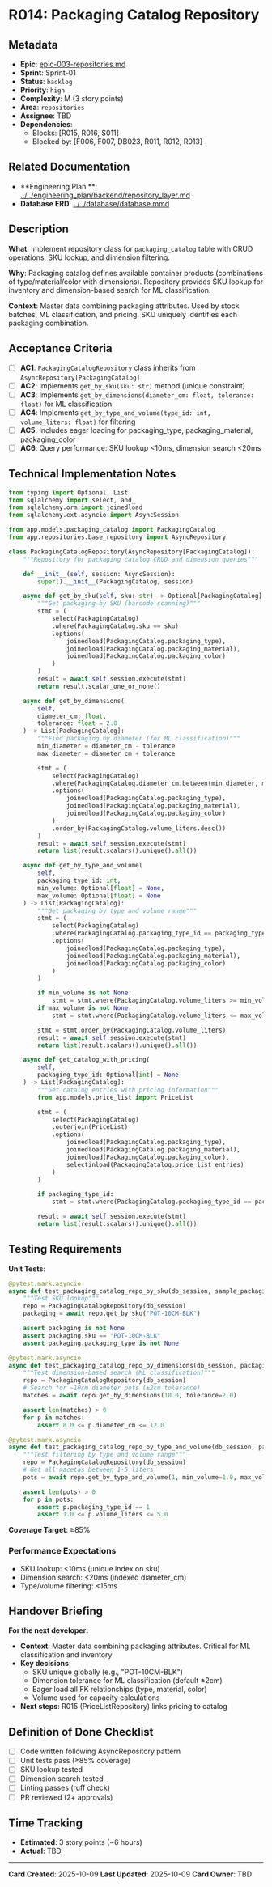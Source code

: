 # R014: Packaging Catalog Repository

## Metadata

- **Epic**: [epic-003-repositories.md](../../02_epics/epic-003-repositories.md)
- **Sprint**: Sprint-01
- **Status**: `backlog`
- **Priority**: `high`
- **Complexity**: M (3 story points)
- **Area**: `repositories`
- **Assignee**: TBD
- **Dependencies**:
    - Blocks: [R015, R016, S011]
    - Blocked by: [F006, F007, DB023, R011, R012, R013]

## Related Documentation

- **Engineering Plan
  **: [../../engineering_plan/backend/repository_layer.md](../../engineering_plan/backend/repository_layer.md)
- **Database ERD**: [../../database/database.mmd](../../database/database.mmd#L120-L130)

## Description

**What**: Implement repository class for `packaging_catalog` table with CRUD operations, SKU lookup,
and dimension filtering.

**Why**: Packaging catalog defines available container products (combinations of type/material/color
with dimensions). Repository provides SKU lookup for inventory and dimension-based search for ML
classification.

**Context**: Master data combining packaging attributes. Used by stock batches, ML classification,
and pricing. SKU uniquely identifies each packaging combination.

## Acceptance Criteria

- [ ] **AC1**: `PackagingCatalogRepository` class inherits from `AsyncRepository[PackagingCatalog]`
- [ ] **AC2**: Implements `get_by_sku(sku: str)` method (unique constraint)
- [ ] **AC3**: Implements `get_by_dimensions(diameter_cm: float, tolerance: float)` for ML
  classification
- [ ] **AC4**: Implements `get_by_type_and_volume(type_id: int, volume_liters: float)` for filtering
- [ ] **AC5**: Includes eager loading for packaging_type, packaging_material, packaging_color
- [ ] **AC6**: Query performance: SKU lookup <10ms, dimension search <20ms

## Technical Implementation Notes

```python
from typing import Optional, List
from sqlalchemy import select, and_
from sqlalchemy.orm import joinedload
from sqlalchemy.ext.asyncio import AsyncSession

from app.models.packaging_catalog import PackagingCatalog
from app.repositories.base_repository import AsyncRepository

class PackagingCatalogRepository(AsyncRepository[PackagingCatalog]):
    """Repository for packaging catalog CRUD and dimension queries"""

    def __init__(self, session: AsyncSession):
        super().__init__(PackagingCatalog, session)

    async def get_by_sku(self, sku: str) -> Optional[PackagingCatalog]:
        """Get packaging by SKU (barcode scanning)"""
        stmt = (
            select(PackagingCatalog)
            .where(PackagingCatalog.sku == sku)
            .options(
                joinedload(PackagingCatalog.packaging_type),
                joinedload(PackagingCatalog.packaging_material),
                joinedload(PackagingCatalog.packaging_color)
            )
        )
        result = await self.session.execute(stmt)
        return result.scalar_one_or_none()

    async def get_by_dimensions(
        self,
        diameter_cm: float,
        tolerance: float = 2.0
    ) -> List[PackagingCatalog]:
        """Find packaging by diameter (for ML classification)"""
        min_diameter = diameter_cm - tolerance
        max_diameter = diameter_cm + tolerance

        stmt = (
            select(PackagingCatalog)
            .where(PackagingCatalog.diameter_cm.between(min_diameter, max_diameter))
            .options(
                joinedload(PackagingCatalog.packaging_type),
                joinedload(PackagingCatalog.packaging_material),
                joinedload(PackagingCatalog.packaging_color)
            )
            .order_by(PackagingCatalog.volume_liters.desc())
        )
        result = await self.session.execute(stmt)
        return list(result.scalars().unique().all())

    async def get_by_type_and_volume(
        self,
        packaging_type_id: int,
        min_volume: Optional[float] = None,
        max_volume: Optional[float] = None
    ) -> List[PackagingCatalog]:
        """Get packaging by type and volume range"""
        stmt = (
            select(PackagingCatalog)
            .where(PackagingCatalog.packaging_type_id == packaging_type_id)
            .options(
                joinedload(PackagingCatalog.packaging_type),
                joinedload(PackagingCatalog.packaging_material),
                joinedload(PackagingCatalog.packaging_color)
            )
        )

        if min_volume is not None:
            stmt = stmt.where(PackagingCatalog.volume_liters >= min_volume)
        if max_volume is not None:
            stmt = stmt.where(PackagingCatalog.volume_liters <= max_volume)

        stmt = stmt.order_by(PackagingCatalog.volume_liters)
        result = await self.session.execute(stmt)
        return list(result.scalars().unique().all())

    async def get_catalog_with_pricing(
        self,
        packaging_type_id: Optional[int] = None
    ) -> List[PackagingCatalog]:
        """Get catalog entries with pricing information"""
        from app.models.price_list import PriceList

        stmt = (
            select(PackagingCatalog)
            .outerjoin(PriceList)
            .options(
                joinedload(PackagingCatalog.packaging_type),
                joinedload(PackagingCatalog.packaging_material),
                joinedload(PackagingCatalog.packaging_color),
                selectinload(PackagingCatalog.price_list_entries)
            )
        )

        if packaging_type_id:
            stmt = stmt.where(PackagingCatalog.packaging_type_id == packaging_type_id)

        result = await self.session.execute(stmt)
        return list(result.scalars().unique().all())
```

## Testing Requirements

**Unit Tests**:

```python
@pytest.mark.asyncio
async def test_packaging_catalog_repo_by_sku(db_session, sample_packaging):
    """Test SKU lookup"""
    repo = PackagingCatalogRepository(db_session)
    packaging = await repo.get_by_sku("POT-10CM-BLK")

    assert packaging is not None
    assert packaging.sku == "POT-10CM-BLK"
    assert packaging.packaging_type is not None

@pytest.mark.asyncio
async def test_packaging_catalog_repo_by_dimensions(db_session, packaging_items):
    """Test dimension-based search (ML classification)"""
    repo = PackagingCatalogRepository(db_session)
    # Search for ~10cm diameter pots (±2cm tolerance)
    matches = await repo.get_by_dimensions(10.0, tolerance=2.0)

    assert len(matches) > 0
    for p in matches:
        assert 8.0 <= p.diameter_cm <= 12.0

@pytest.mark.asyncio
async def test_packaging_catalog_repo_by_type_and_volume(db_session, packaging_items):
    """Test filtering by type and volume range"""
    repo = PackagingCatalogRepository(db_session)
    # Get all macetas between 1-5 liters
    pots = await repo.get_by_type_and_volume(1, min_volume=1.0, max_volume=5.0)

    assert len(pots) > 0
    for p in pots:
        assert p.packaging_type_id == 1
        assert 1.0 <= p.volume_liters <= 5.0
```

**Coverage Target**: ≥85%

### Performance Expectations

- SKU lookup: <10ms (unique index on sku)
- Dimension search: <20ms (indexed diameter_cm)
- Type/volume filtering: <15ms

## Handover Briefing

**For the next developer:**

- **Context**: Master data combining packaging attributes. Critical for ML classification and
  inventory
- **Key decisions**:
    - SKU unique globally (e.g., "POT-10CM-BLK")
    - Dimension tolerance for ML classification (default ±2cm)
    - Eager load all FK relationships (type, material, color)
    - Volume used for capacity calculations
- **Next steps**: R015 (PriceListRepository) links pricing to catalog

## Definition of Done Checklist

- [ ] Code written following AsyncRepository pattern
- [ ] Unit tests pass (≥85% coverage)
- [ ] SKU lookup tested
- [ ] Dimension search tested
- [ ] Linting passes (ruff check)
- [ ] PR reviewed (2+ approvals)

## Time Tracking

- **Estimated**: 3 story points (~6 hours)
- **Actual**: TBD

---

**Card Created**: 2025-10-09
**Last Updated**: 2025-10-09
**Card Owner**: TBD

